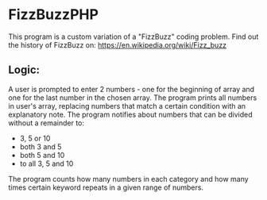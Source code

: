 # FizzBuzzPHP 

This program is a custom variation of a "FizzBuzz" coding problem.
Find out the history of FizzBuzz on: https://en.wikipedia.org/wiki/Fizz_buzz 

## Logic:

A user is prompted to enter 2 numbers - one for the beginning of array and one for the last number in the chosen array.
The program prints all numbers in user's array, replacing numbers that match a certain condition with an explanatory note.
The program notifies about numbers that can be divided without a remainder to:

- 3, 5 or 10
- both 3 and 5
- both 5 and 10
- to all 3, 5 and 10

The program counts how many numbers in each category and how many times certain keyword repeats in a given range of numbers.
